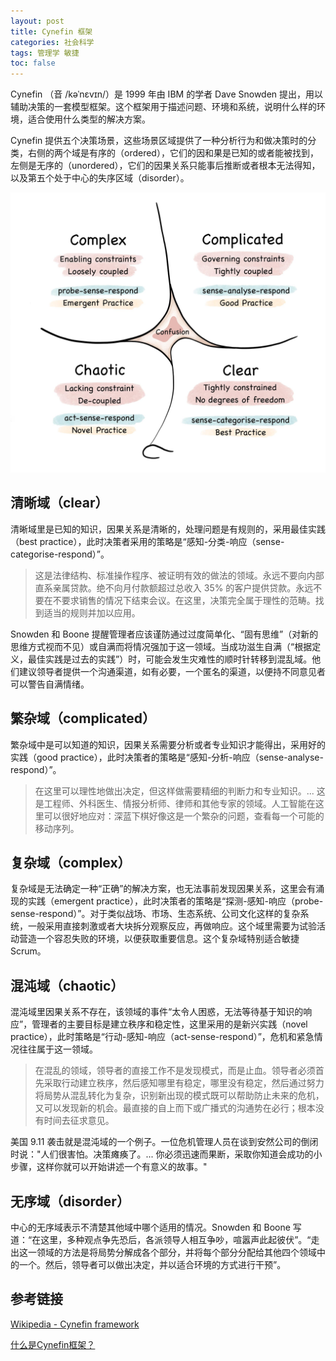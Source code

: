 ```yaml
---
layout: post
title: Cynefin 框架
categories: 社会科学
tags: 管理学 敏捷
toc: false
---
```


Cynefin （音 /kəˈnɛvɪn/）是 1999 年由 IBM 的学者 Dave Snowden 提出，用以辅助决策的一套模型框架。这个框架用于描述问题、环境和系统，说明什么样的环境，适合使用什么类型的解决方案。

Cynefin 提供五个决策场景，这些场景区域提供了一种分析行为和做决策时的分类，右侧的两个域是有序的（ordered），它们的因和果是已知的或者能被找到，
左侧是无序的（unordered），它们的因果关系只能事后推断或者根本无法得知，以及第五个处于中心的失序区域（disorder）。

![Cynefin framework](/assets/img/post/Cynefin_framework_2022.jpg "Cynefin framework")

## 清晰域（clear）
 
清晰域里是已知的知识，因果关系是清晰的，处理问题是有规则的，采用最佳实践（best practice），此时决策者采用的策略是“感知-分类-响应（sense-categorise-respond）”。

> 这是法律结构、标准操作程序、被证明有效的做法的领域。永远不要向内部直系亲属贷款。绝不向月付款额超过总收入 35% 的客户提供贷款。永远不要在不要求销售的情况下结束会议。在这里，决策完全属于理性的范畴。找到适当的规则并加以应用。

Snowden 和 Boone 提醒管理者应该谨防通过过度简单化、“固有思维”（对新的思维方式视而不见）或自满而将情况强加于这一领域。当成功滋生自满（“根据定义，最佳实践是过去的实践”）时，可能会发生灾难性的顺时针转移到混乱域。他们建议领导者提供一个沟通渠道，如有必要，一个匿名的渠道，以便持不同意见者可以警告自满情绪。

## 繁杂域（complicated）

繁杂域中是可以知道的知识，因果关系需要分析或者专业知识才能得出，采用好的实践（good practice），此时决策者的策略是“感知-分析-响应（sense-analyse-respond）”。

> 在这里可以理性地做出决定，但这样做需要精细的判断力和专业知识。... 这是工程师、外科医生、情报分析师、律师和其他专家的领域。人工智能在这里可以很好地应对：深蓝下棋好像这是一个繁杂的问题，查看每一个可能的移动序列。

## 复杂域（complex）

复杂域是无法确定一种“正确”的解决方案，也无法事前发现因果关系，这里会有涌现的实践（emergent practice），此时决策者的策略是“探测-感知-响应（probe-sense-respond）”。对于类似战场、市场、生态系统、公司文化这样的复杂系统，一般采用直接刺激或者大块拆分观察反应，再做响应。这个域里需要为试验活动营造一个容忍失败的环境，以便获取重要信息。这个复杂域特别适合敏捷 Scrum。

## 混沌域（chaotic）

混沌域里因果关系不存在，该领域的事件“太令人困惑，无法等待基于知识的响应”，管理者的主要目标是建立秩序和稳定性，这里采用的是新兴实践（novel practice），此时策略是“行动-感知-响应（act-sense-respond）”，危机和紧急情况往往属于这一领域。

> 在混乱的领域，领导者的直接工作不是发现模式，而是止血。领导者必须首先采取行动建立秩序，然后感知哪里有稳定，哪里没有稳定，然后通过努力将局势从混乱转化为复杂，识别新出现的模式既可以帮助防止未来的危机，又可以发现新的机会。最直接的自上而下或广播式的沟通势在必行；根本没有时间去征求意见。

美国 9.11 袭击就是混沌域的一个例子。一位危机管理人员在谈到安然公司的倒闭时说："人们很害怕。决策瘫痪了。... 你必须迅速而果断，采取你知道会成功的小步骤，这样你就可以开始讲述一个有意义的故事。"

## 无序域（disorder）

中心的无序域表示不清楚其他域中哪个适用的情况。Snowden 和 Boone 写道：“在这里，多种观点争先恐后，各派领导人相互争吵，喧嚣声此起彼伏”。“走出这一领域的方法是将局势分解成各个部分，并将每个部分分配给其他四个领域中的一个。然后，领导者可以做出决定，并以适合环境的方式进行干预”。


## 参考链接

[Wikipedia - Cynefin framework](https://en.wikipedia.org/wiki/Cynefin_framework)

[什么是Cynefin框架？](https://zhuanlan.zhihu.com/p/376269526)